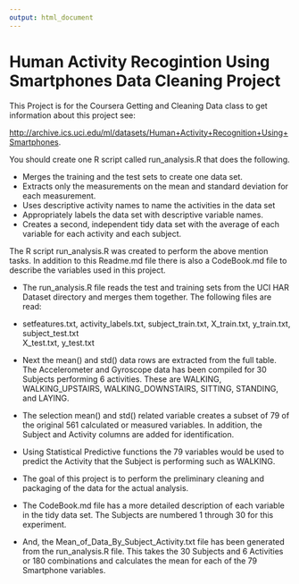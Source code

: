```yaml
---
output: html_document
---
```

Human Activity Recogintion Using Smartphones Data Cleaning Project
====================================================================



This Project is for the Coursera Getting and Cleaning Data class to get information about this project see:

<http://archive.ics.uci.edu/ml/datasets/Human+Activity+Recognition+Using+Smartphones>.




 You should create one R script called run_analysis.R that does the following. 

* Merges the training and the test sets to create one data set.
* Extracts only the measurements on the mean and standard deviation for each measurement. 
* Uses descriptive activity names to name the activities in the data set
* Appropriately labels the data set with descriptive variable names. 
* Creates a second, independent tidy data set with the average of each variable for each activity and each subject. 



The R script run_analysis.R was created to perform the above mention tasks.
In addition to this Readme.md file there is also a CodeBook.md file to
describe the variables used in this project.



* The run_analysis.R file reads the test and training sets from the UCI HAR Dataset directory
and merges them together. The following files are read:

* setfeatures.txt, activity_labels.txt, subject_train.txt, X_train.txt, y_train.txt, subject_test.txt  
X_test.txt, y_test.txt  

* Next the mean() and std() data rows are extracted from the full table.
The Accelerometer and Gyroscope data has been compiled for 30 Subjects
performing 6 activities. These are WALKING, WALKING_UPSTAIRS, WALKING_DOWNSTAIRS,
SITTING, STANDING, and LAYING.

* The selection mean() and std() related variable creates a subset of 79 of 
the original 561 calculated or measured variables. In addition, the Subject
and Activity columns are added for identification. 

* Using Statistical Predictive functions the 79 variables would be used to predict
the Activity that the Subject is performing such as WALKING.

* The goal of this project is to perform the preliminary cleaning and packaging
of the data for the actual analysis.

* The CodeBook.md file has a more detailed description of each variable in the 
tidy data set. The Subjects are numbered 1 through 30 for this experiment.

* And, the Mean_of_Data_By_Subject_Activity.txt file has been generated from the
run_analysis.R file. This takes the 30 Subjects and 6 Activities or 180 combinations
and calculates the mean for each of the 79 Smartphone variables.

